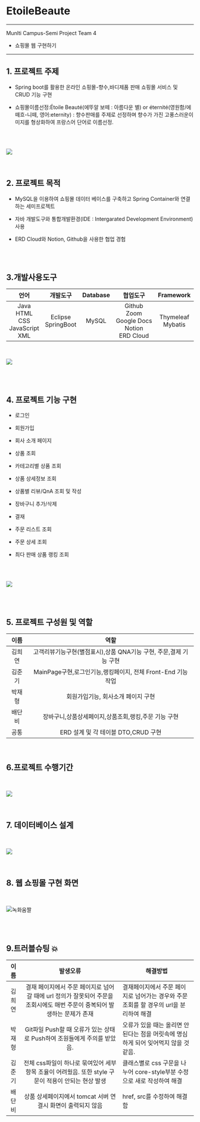 # EtoileBeaute
---
Munlti Campus-Semi Project Team 4
- 쇼핑몰 웹 구현하기
---
## 1. 프로젝트 주제
- Spring boot를 활용한  온라인 쇼핑몰-향수,바디제품 판매 쇼핑몰 서비스 및 CRUD 기능 구현
  
- 쇼핑몰이름선정:Étoile Beauté(에뚜알 보떼 : 아름다운 별) or éternité(영원함/에떼흐-니떼, 영어:eternity) : 향수판매를 주제로 선정하며 향수가 가진 고풍스러운이미지를 형상화하여 프랑스어 단어로 이름선정. 
<br>
<br>

![](2022-10-21-15-30-15.png)

<br>

## 2. 프로젝트 목적
- MySQL을 이용하여 쇼핑몰 데이터 베이스를 구축하고 Spring Container와 연결하는 세미프로젝트

- 자바 개발도구와 통합개발환경(IDE : Intergarated Development Environment) 사용

- ERD Cloud와 Notion, Github을 사용한 협업 경험
<br>
<br>

## 3.개발사용도구
|언어|개발도구|Database|협업도구|Framework|
|:---:|:---:|:---:|:---:|:---:|
|Java<br>HTML<br>CSS<Br>JavaScript<br>XML|Eclipse<br>SpringBoot<br>|MySQL|Github<br>Zoom<br>Google Docs<br>Notion<br>ERD Cloud|Thymeleaf<br>Mybatis|
<br>

![](2022-10-21-15-28-30.png)

<br>
<br>

## 4. 프로젝트 기능 구현
- 로그인

- 회원가입

- 회사 소개 페이지

- 상품 조회

- 카테고리별 상품 조회

- 상품 상세정보 조회

- 상품별 리뷰/QnA 조회 및 작성

- 장바구니 추가/삭제

- 결재

- 주문 리스트 조회

- 주문 상세 조회

- 최다 판매 상품 랭킹 조회
<br>
<br>

![](2022-10-21-15-29-41.png)





<br>
<br>

## 5. 프로젝트 구성원 및 역할
| 이름 |<center>역할|
| :---: |---|
|김희연|<center>고객리뷰기능구현(별점표시),상품 QNA기능 구현, 주문,결제 기능 구현 |
|김준기|<center>MainPage구현,로그인기능,랭킹페이지, 전체 Front-End 기능 작업||
|박재형|<center>회원가입기능, 회사소개 페이지 구현|
|배단비|<center>장바구니,상품상세페이지,상품조회,랭킹,주문 기능 구현|
|공통|<center>ERD 설계 및 각 테이블 DTO,CRUD 구현|
<br>

## 6.프로젝트 수행기간 
<br>

![](2022-10-21-15-28-53.png)

<br>

## 7. 데이터베이스 설계
<br>

![](2022-10-21-16-00-57.png)

<br>

## 8. 웹 쇼핑몰 구현 화면
<br>


![녹화움짤](https://user-images.githubusercontent.com/111727491/197132973-350cb407-2d6f-4e42-9b58-c273f0960144.gif)

<br>
<br>

## 9.트러블슈팅 💥

| 이름 |<center>발생오류 |<center> 해결방법|
| :---: |---|---|
|김희연|<center>결재 페이지에서 주문 페이지로 넘어갈 때에 url 정의가 잘못되어 주문을 조회시에도 매번 주문이 중복되어 발생하는 문제가 존재|결재페이지에서 주문 페이지로 넘어가는 경우와 주문 조회를 할 경우의 url을 분리하여 해결 |
|박재형|<center>Git파일 Push할 때 오류가 있는 상태로 Push하여 조원들에게 주의를 받았음.|오류가 있을 때는 올리면 안 된다는 점을 머릿속에 명심하게 되어 잊어먹지 않을 것 같음.|
|김준기|<center>전체 css파일이 하나로 묶여있어 세부 항목 조율이 어려웠음. 또한 style 구문이 적용이 안되는 현상 발생|클래스별로 css 구문을 나누어  core-style부분 수정으로 새로 작성하여 해결|
|배단비|<center> 상품 상세페이지에서 tomcat 서버 연결시 화면이 출력되지 않음|href, src를 수정하여 해결함 |


